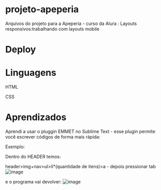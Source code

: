 # projeto-apeperia
Arquivos do projeto para a Apeperia - curso da Alura : Layouts responsivos:trabalhando com layouts mobile

# Deploy

# Linguagens

HTML

CSS

# Aprendizados
Aprendi a usar o pluggin EMMET no Sublime Text - esse plugin permite você escrever códigos de forma mais rápida:

Exemplo:

Dentro do HEADER temos:

header>img+nav>ul>li*(quantidade de itens)>a - depois pressionar tab
![image](https://user-images.githubusercontent.com/104031152/220427053-89c26f1b-e6aa-4d9e-97ff-74122730aaee.png)


e o programa vai devolver:
![image](https://user-images.githubusercontent.com/104031152/220427210-832b5347-6e96-4b2c-be09-fb9934719567.png)




